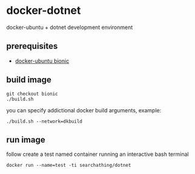 # docker-dotnet

docker-ubuntu + dotnet development environment

## prerequisites

- [docker-ubuntu bionic](https://github.com/devel0/docker-ubuntu/tree/bionic)

## build image

```
git checkout bionic
./build.sh
```

you can specify addictional docker build arguments, example:

```
./build.sh --network=dkbuild
```

## run image

follow create a test named container running an interactive bash terminal

```
docker run --name=test -ti searchathing/dotnet
```

